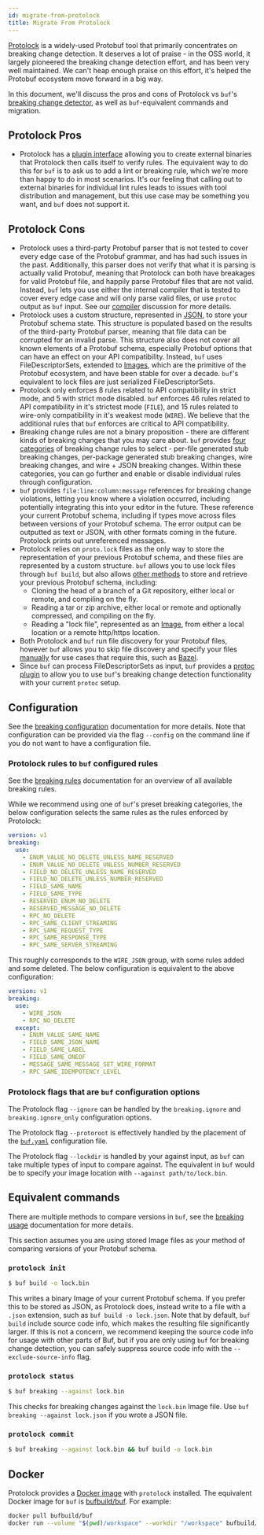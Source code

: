 ```yaml
---
id: migrate-from-protolock
title: Migrate From Protolock
---
```


[Protolock](https://github.com/nilslice/protolock) is a widely-used Protobuf tool that primarily
concentrates on breaking change detection. It deserves a lot of praise - in the OSS world, it
largely pioneered the breaking change detection effort, and has been very well maintained. We
can't heap enough praise on this effort, it's helped the Protobuf ecosystem move forward in
a big way.

In this document, we'll discuss the pros and cons of Protolock vs `buf`'s [breaking change
detector](../breaking/overview), as well as `buf`-equivalent commands and migration.

## Protolock Pros

- Protolock has a [plugin interface](https://github.com/nilslice/protolock/wiki/Plugins) allowing
  you to create external binaries that Protolock then calls itself to verify rules. The equivalent
  way to do this for `buf` is to ask us to add a lint or breaking rule, which we're more than
  happy to do in most scenarios. It's our feeling that calling out to external binaries for
  individual lint rules leads to issues with tool distribution and management, but this use
  case may be something you want, and `buf` does not support it.

## Protolock Cons

- Protolock uses a third-party Protobuf parser that is not tested to cover every edge case
  of the Protobuf grammar, and has had such issues in the past. Additionally, this parser
  does not verify that what it is parsing is actually valid Protobuf, meaning that Protolock
  can both have breakages for valid Protobuf file, and happily parse Protobuf files that are
  not valid. Instead, `buf` lets you use either the internal compiler that is tested to
  cover every edge case and will only parse valid files, or use `protoc` output
  as `buf` input. See our [compiler](../build/internal-compiler.md) discussion
  for more details.
- Protolock uses a custom structure, represented in [JSON](https://github.com/nilslice/protolock/blob/1a3dd1a15d36f26d0a616be4584da6a4589e7844/parse.go#L19),
  to store your Protobuf schema state. This structure is populated based on the results
  of the third-party Protobuf parser, meaning that file data can be corrupted for an
  invalid parse. This structure also does not cover all known elements of a Protobuf
  schema, especially Protobuf options that can have an effect on your API compatibility.
  Instead, `buf` uses FileDescriptorSets, extended to [Images](../reference/images.md),
  which are the primitive of the Protobuf ecosystem, and have been stable for over a decade.
  `buf`'s equivalent to lock files are just serialized FileDescriptorSets.
- Protolock only enforces 8 rules related to API compatibility in strict mode, and 5
  with strict mode disabled. `buf` enforces 46 rules related to API compatibility
  in it's strictest mode (`FILE`), and 15 rules related to wire-only compatibility
  in it's weakest mode (`WIRE`). We believe that the additional rules that `buf`
  enforces are critical to API compatibility.
- Breaking change rules are not a binary proposition - there are different kinds of
  breaking changes that you may care about. `buf` provides [four categories](../breaking/rules.md)
  of breaking change rules to select - per-file generated stub breaking changes,
  per-package generated stub breaking changes, wire breaking changes, and wire + JSON
  breaking changes. Within these categories, you can go further and enable or
  disable individual rules through configuration.
- `buf` provides `file:line:column:message` references for breaking change violations,
  letting you know where a violation occurred, including potentially integrating this
  into your editor in the future. These reference your current Protobuf schema, including
  if types move across files between versions of your Protobuf schema. The error output
  can be outputted as text or JSON, with other formats coming in the future.
  Protolock prints out unreferenced messages.
- Protolock relies on `proto.lock` files as the only way to store the representation
  of your previous Protobuf schema, and these files are represented by a custom
  structure. `buf` allows you to use lock files through `buf build`, but also
  allows [other methods](../breaking/usage.md) to store and retrieve your previous
  Protobuf schema, including:
    - Cloning the head of a branch of a Git repository, either local or remote, and
      compiling on the fly.
    - Reading a tar or zip archive, either local or remote and optionally compressed, and compiling
      on the fly.
    - Reading a "lock file", represented as an [Image](../reference/images.md), from either
      a local location or a remote http/https location.
- Both Protolock and `buf` run file discovery for your Protobuf files, however `buf` allows
  you to skip file discovery and specify your files [manually](../build/usage.md#limit-to-specific-files)
  for use cases that require this, such as [Bazel](https://bazel.build).
- Since `buf` can process FileDescriptorSets as input, `buf` provides a [protoc plugin](../breaking/protoc-plugin.md)
  to allow you to use `buf`'s breaking change detection functionality with your current `protoc` setup.

## Configuration

See the [breaking configuration](../breaking/configuration.md) documentation for more details.
Note that configuration can be provided via the flag `--config` on the command line if you do not want
to have a configuration file.

### Protolock rules to `buf` configured rules

See the [breaking rules](../breaking/rules.md) documentation for an overview of
all available breaking rules.

While we recommend using one of `buf`'s preset breaking categories, the below
configuration selects the same rules as the rules enforced by Protolock:

```yaml title="buf.yaml"
version: v1
breaking:
  use:
    - ENUM_VALUE_NO_DELETE_UNLESS_NAME_RESERVED
    - ENUM_VALUE_NO_DELETE_UNLESS_NUMBER_RESERVED
    - FIELD_NO_DELETE_UNLESS_NAME_RESERVED
    - FIELD_NO_DELETE_UNLESS_NUMBER_RESERVED
    - FIELD_SAME_NAME
    - FIELD_SAME_TYPE
    - RESERVED_ENUM_NO_DELETE
    - RESERVED_MESSAGE_NO_DELETE
    - RPC_NO_DELETE
    - RPC_SAME_CLIENT_STREAMING
    - RPC_SAME_REQUEST_TYPE
    - RPC_SAME_RESPONSE_TYPE
    - RPC_SAME_SERVER_STREAMING
```

This roughly corresponds to the `WIRE_JSON` group, with some rules added and
some deleted. The below configuration is equivalent to the above configuration:

```yaml title="buf.yaml"
version: v1
breaking:
  use:
    - WIRE_JSON
    - RPC_NO_DELETE
  except:
    - ENUM_VALUE_SAME_NAME
    - FIELD_SAME_JSON_NAME
    - FIELD_SAME_LABEL
    - FIELD_SAME_ONEOF
    - MESSAGE_SAME_MESSAGE_SET_WIRE_FORMAT
    - RPC_SAME_IDEMPOTENCY_LEVEL
```

### Protolock flags that are `buf` configuration options

The Protolock flag `--ignore` can be handled by the `breaking.ignore` and `breaking.ignore_only`
configuration options.

The Protolock flag `--protoroot` is effectively handled by the placement of the
[`buf.yaml`](../configuration/v1/buf-yaml.md) configuration file.

The Protolock flag `--lockdir` is handled by your against input, as `buf` can take multiple types
of input to compare against. The equivalent in `buf` would be to specify your image location with
`--against path/to/lock.bin`.

## Equivalent commands

There are multiple methods to compare versions in `buf`, see the [breaking usage](../breaking/usage.md)
documentation for more details.

This section assumes you are using stored Image files as your method of comparing versions of your
Protobuf schema.

### `protolock init`

```sh
$ buf build -o lock.bin
```

This writes a binary Image of your current Protobuf schema. If you prefer this to be stored as JSON,
as Protolock does, instead write to a file with a `.json` extension, such as `buf build -o lock.json`.
Note that by default, `buf build` include source code info, which makes the resulting file significantly
larger. If this is not a concern, we recommend keeping the source code info for usage with other parts of
Buf, but if you are only using `buf` for breaking change detection, you can safely suppress source code info
with the `--exclude-source-info` flag.

### `protolock status`

```sh
$ buf breaking --against lock.bin
```

This checks  for breaking changes against the `lock.bin` Image file.
Use `buf breaking --against lock.json` if you wrote a JSON file.

### `protolock commit`

```sh
$ buf breaking --against lock.bin && buf build -o lock.bin
```

## Docker

Protolock provides a [Docker image](https://hub.docker.com/r/nilslice/protolock) with `protolock` installed.
The equivalent Docker image for `buf` is [bufbuild/buf](https://hub.docker.com/r/bufbuild/buf). For example:

```sh
docker pull bufbuild/buf
docker run --volume "$(pwd)/workspace" --workdir "/workspace" bufbuild/buf lint
```
